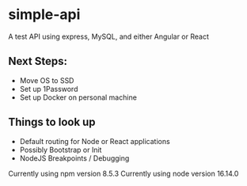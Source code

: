 # simple-api
A test API using express, MySQL, and either Angular or React

## Next Steps:
- Move OS to SSD
- Set up 1Password
- Set up Docker on personal machine

## Things to look up
- Default routing for Node or React applications
- Possibly Bootstrap or Init
- NodeJS Breakpoints / Debugging

Currently using npm version 8.5.3
Currently using node version 16.14.0